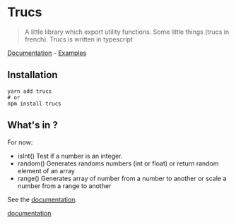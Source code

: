 # Trucs

> A little library which export utility functions. Some little things (trucs in french).
> Trucs is written in typescript

[Documentation](documentation) - [Examples](../blob/master/examples/index.ts)

## Installation

```shell
yarn add trucs
# or
npm install trucs
```

## What's in ?

For now:

- isInt() Test if a number is an integer.
- random() Generates randoms numbers (int or float) or return random element of an array
- range() Generates array of number from a number to another or scale a number from a range to another

See the [documentation](documentation).

[documentation](https://voxylu.xyz/trucs/)
